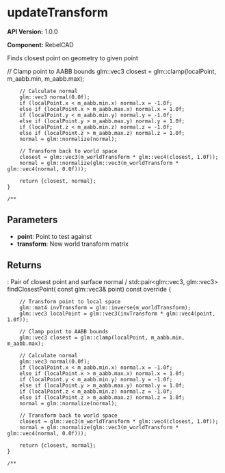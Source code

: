 # updateTransform

**API Version:** 1.0.0

**Component:** RebelCAD

Finds closest point on geometry to given point

// Clamp point to AABB bounds
        glm::vec3 closest = glm::clamp(localPoint, m_aabb.min, m_aabb.max);

        // Calculate normal
        glm::vec3 normal(0.0f);
        if (localPoint.x < m_aabb.min.x) normal.x = -1.0f;
        else if (localPoint.x > m_aabb.max.x) normal.x = 1.0f;
        if (localPoint.y < m_aabb.min.y) normal.y = -1.0f;
        else if (localPoint.y > m_aabb.max.y) normal.y = 1.0f;
        if (localPoint.z < m_aabb.min.z) normal.z = -1.0f;
        else if (localPoint.z > m_aabb.max.z) normal.z = 1.0f;
        normal = glm::normalize(normal);

        // Transform back to world space
        closest = glm::vec3(m_worldTransform * glm::vec4(closest, 1.0f));
        normal = glm::normalize(glm::vec3(m_worldTransform * glm::vec4(normal, 0.0f)));

        return {closest, normal};
    }

    /**

## Parameters

- **point**: Point to test against
- **transform**: New world transform matrix

## Returns

: Pair of closest point and surface normal
/
    std::pair<glm::vec3, glm::vec3> findClosestPoint(
        const glm::vec3& point) const override {
        
        // Transform point to local space
        glm::mat4 invTransform = glm::inverse(m_worldTransform);
        glm::vec3 localPoint = glm::vec3(invTransform * glm::vec4(point, 1.0f));

        // Clamp point to AABB bounds
        glm::vec3 closest = glm::clamp(localPoint, m_aabb.min, m_aabb.max);

        // Calculate normal
        glm::vec3 normal(0.0f);
        if (localPoint.x < m_aabb.min.x) normal.x = -1.0f;
        else if (localPoint.x > m_aabb.max.x) normal.x = 1.0f;
        if (localPoint.y < m_aabb.min.y) normal.y = -1.0f;
        else if (localPoint.y > m_aabb.max.y) normal.y = 1.0f;
        if (localPoint.z < m_aabb.min.z) normal.z = -1.0f;
        else if (localPoint.z > m_aabb.max.z) normal.z = 1.0f;
        normal = glm::normalize(normal);

        // Transform back to world space
        closest = glm::vec3(m_worldTransform * glm::vec4(closest, 1.0f));
        normal = glm::normalize(glm::vec3(m_worldTransform * glm::vec4(normal, 0.0f)));

        return {closest, normal};
    }

    /**

